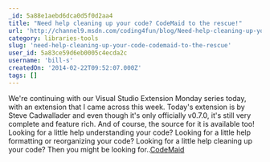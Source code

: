 ```yaml
---
_id: 5a88e1aebd6dca0d5f0d2aa4
title: "Need help cleaning up your code? CodeMaid to the rescue!"
url: 'http://channel9.msdn.com/coding4fun/blog/Need-help-cleaning-up-your-code-CodeMaid-to-the-rescue'
category: libraries-tools
slug: 'need-help-cleaning-up-your-code-codemaid-to-the-rescue'
user_id: 5a83ce59d6eb0005c4ecda2c
username: 'bill-s'
createdOn: '2014-02-22T09:52:07.000Z'
tags: []
---
```


We're continuing with our Visual Studio Extension Monday series today, with an extension that I came across this week. Today's extension is by Steve Cadwallader and even though it's only officially v0.7.0, it's still very complete and feature rich. And of course, the source for it is available too! Looking for a little help understanding your code? Looking for a little help formatting or reorganizing your code? Looking for a little help cleaning up your code? Then you might be looking for..<a href="http://www.codemaid.net/" target="_blank">CodeMaid</a>
